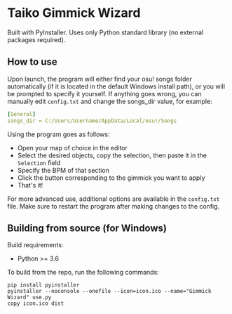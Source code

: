 # Taiko Gimmick Wizard

Built with PyInstaller. Uses only Python standard library (no external packages required).


## How to use

Upon launch, the program will either find your osu! songs folder automatically (if it is located in the default Windows install path), or you will be prompted to specify it yourself.
If anything goes wrong, you can manually edit `config.txt` and change the songs_dir value, for example:
```yaml
[General]
songs_dir = C:/Users/Username/AppData/Local/osu!/Songs
```

Using the program goes as follows:
- Open your map of choice in the editor
- Select the desired objects, copy the selection, then paste it in the `Selection` field
- Specify the BPM of that section
- Click the button corresponding to the gimmick you want to apply
- That's it!

For more advanced use, additional options are available in the `config.txt` file. Make sure to restart the program after making changes to the config.


## Building from source (for Windows)

Build requirements:
- Python >= 3.6

To build from the repo, run the following commands:
```batch
pip install pyinstaller
pyinstaller --noconsole --onefile --icon=icon.ico --name="Gimmick Wizard" use.py
copy icon.ico dist
```
